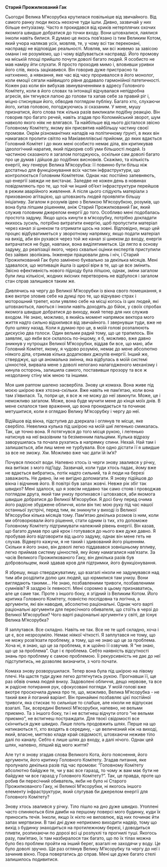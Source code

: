 **Старий Прожилкований Гак**

Сьогодні Велика М’ясорубка крутилася повільніше від звичайного. Від самого ранку люди якось неохоче туди ішли. Дивно, зазвичай у них більше ентузіазму. Часто я прокидався від криків нетерплячих охочих якомога швидше добратися до точки входу. Вони штовхалися, лаялися інколи навіть билися. Я думаю це якось пов’язано із тим Великим Котом, який учора налякав усіх, мовляв, те, у чому всі так переконані, насправді не відповідає реальності. Мовляв, ми всі живемо за завісою омани і не розуміємо, що і чому відбувається насправді. Його промову на міській площі прийшло почути доволі багато людей. Я особисто не мав наміру йти слухати. Я просто проходив мимо і, вловивши уривки його слів, якось зацікавився. Він говорив дуже пристрасно та натхненно, а нявкання, яке час від часу проривалося в його монолог, коли емоції сягали найвищого рівня додавало гармонійної патетичності. Кожен раз коли він вибухав звинуваченнями в адресу Головного Комітету, коли в його словах та інтонації відчувалася непідробна агресія, він тягнувся лапою до голови та хапав себе за правий ріг і, міцно стиснувши його, обводив поглядом публіку. Багато хто, слухаючи його, хитав головою, погоджуючись зі сказаним. У мене, мушу признатися, його слова теж кілька разів викликали подібну реакцію. Він говорив про багато речей, навіть згадав про Коломийський зворот, шум навколо якого ніяк не влягався. Та найбільше від нього дісталося звісно Головному Комітету, якому він присвятив найбільшу частину своєї промови. Окрім різноманітних нападів на політичному ґрунті, в яких він намагався пролити світло на Макіавеллівські прийоми, до яких вдається Головний Комітет і до яких мені особисто немає діла, він критикував ідеологічний наратив, який підкорив собі уми більшості людей. Із частиною сказаного я загалом погоджуюсь, оскільки сам доволі багато про це думав і дійшов до подібних висновків. Скажімо, та кількість енергії, яку генерує Велика М’ясорубка: її повинно бути більш ніж достатньо для функціонування всіх частин інфраструктури, що контролюється Головним Комітетом. Однак нас постійно запевняють, що енергії завжди не вистачає. Заледве не кожен день в новинах повідомляють про те, що той чи інший об’єкт інфраструктури перейшов в режим аварійного живлення. А після цього слідують матеріали з прихованою агітацією, що штовхають людей проявляти більшу ініціативу.
Загалом я розумів ідею з Великою М’ясорубкою, розумів, що вона була ліпшим рішенням, аніж Старий Прожилкований Гак, який служив головним джерелом енергії до того. Особливо мені подобалась простота задуму. Якщо щось кинути в м’ясорубку, потрібно докладати якихось зусиль, потрібно витратити енергію, щоб пропустити матеріал через канал зі шнеком та отримати щось на зовні. Відповідно, якщо цей процес відбуватиметься у зворотному напрямку, якщо подати матеріал на вихід, аби він рухався через той же канал зі шнеком до входу, енергія витрачатися не буде, навпаки, вона виділятиметься. Це лягло в основу задуму, до реалізації якого, через схвальні оцінки експертів приступили без зайвих зволікань. Інженери працювали день і ніч, і Старий Прожилкований Гак було замінено буквально за декілька місяців. Мені здавалося, що мотивація йшла із щирої віри в те, що це все змінить. Звісно ефективність нового підходу була ліпшою, однак, зміни загалом були лиш кількісні, жодних якісних перетворень не відбулося і загалом стан справ залишився таким же.

Дивлячись на чергу до Великої М’ясорубки із вікна свого помешкання, я вже вкотре зловив себе на думці про те, що відчуваю страх і моторошний трепет, коли уявляю себе на місці когось із цих людей, які штовхаються, лаються і інколи навіть доходять до бійок, у своїх спробах якомога швидше добратися до виходу, який тепер для них служив входом. Не знаю, можливо, в якийсь момент напрямок вектора мого життя надто сильно відхилився від звичайного. І звернувши туди, вже не було шляху назад. Коли я думаю про це, в моїй голові розпалюють дискусію два голоси. Один вельми радий тому, що це трапилось. Він заявляє, що якби все склалось по-іншому, я б, можливо, вже давно зникнув у нутрощах Великої М’ясорубки, віддав би все, що маю, аби Головний Комітет, якому, я чудово розумію, немає до мене абсолютно ніякого діла, отримав кілька додаткових джоулів енергії. Інший же, стверджує, що ця аномальна змінна, яка відбулась в моїй системі цінностей, вирвала мене з доволі непогано налагодженого механізму і кинула осторонь, залишила самого, поставивши прозору та все ж нездоланну стіну між мною та іншими.

Моя шия раптом шалено засвербіла. Знову ця комаха. Вона живе під моєю шкірою вже хтозна-скільки. Вже навіть не пам’ятаю, коли вона там з’явилася. Та, попри це, я все ж не можу до неї звикнути. Може, це і неможливо загалом. Може, вона буде мучити мене до кінця моїх днів. В мене склалося таке враження, що вона прокидається та починає метушитися, коли я оглядаю Велику М’ясорубку і чергу до неї.

Відійшов від вікна, підступив до дзеркала і оглянув те місце, яке свербіло. Невелика кулька під шкірою на моїй шиї легенько смикалась. Так, це точно вона. Я потягнувся до того місця рукою, і легенько натиснув на неї вказівним та безіменним пальцями. Кулька відразу заворушилась та почала рухатись в напрямку спини. Нехай. Най там і залишається, аби лиш мене не турбувала. Все одно дістати її я швидше за все не зможу. Хм. Можливо вже час дати їй ім’я?

Почувся плюскіт води. Напевно хтось із черги знову звалився у річку, яка витікає з мого під’їзду. Зазвичай, коли туди хтось падає, йому вже не вдається вибратись, потік надто сильний, та й люди на березі заважають. Не дивно, їм не вигідно допомагати. Я знову підійшов до вікна і відчинив його. В повітрі був запах жовчі. Невже рік збіг так швидко? Мені здалося, що я зовсім недавно так само стояв і проводжав поглядом друга, який там унизу пропихався і штовхався, аби якомога швидше добратися до Великої М’ясорубки. Я досі бачу перед очима його радісне збуджене обличчя, коли він тис мою руку під час нашої останньої зустрічі, перед тим, як зникнути у виході із Великої М’ясорубки кілька місяців тому. Пам’ятаю декілька розмов із ним, коли ми обговорювали його рішення, стати одним із тих, хто допоможе Головному Комітету підтримувати належний рівень енергії. Він казав, що багато думав про цей крок і готувався до нього вже дуже давно. Я пробував його відговорити від цього задуму, однак він мене геть не слухав. Відверто кажучи, я не такий і здивований його рішенням. Скільки я його знаю, він доволі легко піддавався зовнішньому впливу, легко приймав систему цінностей, яку йому намагалися нав’язати. За часів Великого Прожилкованого Гаку, він декілька разів був добровольцем, який здавав кров для підтримки, його функціонування.

Я збрешу, якщо стверджуватиму, що взагалі ніколи не задумувався над тим аби розділити долю цих людей, що юрмилися там унизу. Вони виглядають такими… Не знаю, позбавленими тривоги, позбавленими сумнівів? Я заздрю їх певності. Мені соромно в цьому признаватись, але це саме так. Проте з іншого боку, я згідний із Великим Котом. Його критика Головного Комітету, повністю послідовна та логічна, а аргументи, які він наводив, абсолютно раціональні. Однак чого варті раціональні аргументи для пересічного обивателя, що стоїть в черзі до Великої М’ясорубки? Чого варті раціональні аргументи у світі, де існує Велика М’ясорубка?

Я заплутався. Все складно. Навіть не так. Все не те щоб складно, хоча і це є, все незрозуміло. Немає ніякої чіткості. Я заплутався не тому, що не можу розв’язати проблему, а тому, що не знаю що це за проблема. Хоча ні, я знаю, що це за проблема, я ж щойно її озвучив. Я “не знаю, що це за проблема”. Оце і є проблема. Себто наявність відсутності знань про проблему є самою проблемою. Її рекурсивність не дає до неї підступитись, не дозволяє визначити, з чого почати.

Комаха знову розворушилася. Тепер вона була під шкірою на лівому плечі. На щастя туди дуже легко дотягнутись рукою. Прогнавши її, ще раз обвів очима людей внизу. Задоволені обличчя, дещо нервове, та все ж радісне потирання рук, сфокусовані погляди. У моїй голові вже вкотре проскочила думка про те, що, можливо, Велика М’ясорубка - не такий вже й поганий варіант. Він принаймні позбавляє цієї постійної тривоги, яка стискає то сильніше то слабше, але ніколи не відпускає взагалі. Так, всередині Великої М’ясорубки, напевно, не вельми приємно. Та з іншого боку, ти і не встигнеш відчути отого “не вельми приємно”, не встигнеш постраждати. Для твоєї свідомості все скінчиться дуже швидко. Лише плоть продовжить шлях. Перше на що натикаються ті, хто входять в середину, - це величезний ніж на виході, який, власне, миттєво кладе край свідомості, штовхаючи неживе тіло далі по каналу. Себто є лише шлях до входу, а далі нічого. Однак цей шлях, напевно, ліпший від мого життя?

Але тут я знову згадав слова Великого Кота, його пояснення, його аргументи, його критику Головного Комітету. Згадав питання, яке пролунало декілька разів під час промови: “Головному Комітету абсолютно байдуже те, чи у вас все гаразд, то чому ж вам має бути не байдуже чи все гаразд у Головного Комітету?”. Так, це правда, проте що робив би пересічний обиватель, якби не було ні Старого Прожилкованого Гаку, ні Великої М’ясорубки, ні якогось іншого елементу інфраструктури, який слугував би джерелом енергії для Головного Комітету?

Знову хтось звалився у річку. Тіло пішло на дно дуже швидко. Утоплені часто спиняються біля дамби на першому поверсі мого будинку, куди їх приносить течія. Інколи, якщо їх ніхто не виловлює, від них починає йти запах мертвизни. В такі дні дуже неприємно виходити надвір, тому що вихід з будинку знаходиться на протилежному березі, і доводиться пливти, розпихаючи по дорозі всі ці розпухлі та прогнилі туші. Якогось разу, пам’ятаю, їх там назбиралося так багато, що по їх тілах можна було без проблем пройти на інший берег, взагалі не заходячи у воду. Це було доволі зручно.
Ще раз оглянув Велику М’ясорубку та чергу до неї і зачинив вікно. Пора повертатись до справ. Мені ще дуже багато стелі залишилось подивитися.
